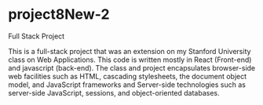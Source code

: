 # project8New-2
 Full Stack Project

This is a full-stack project that was an extension on my Stanford University class on Web Applications. This code is written mostly in React (Front-end) and javascript (back-end). The class and  project encapsulates browser-side web facilities such as HTML, cascading stylesheets, the document object model, and JavaScript frameworks and Server-side technologies such as server-side JavaScript, sessions, and object-oriented databases.

